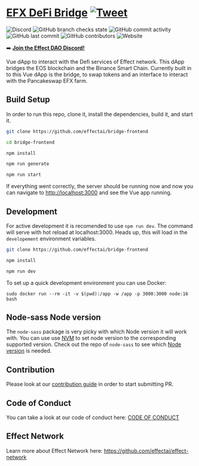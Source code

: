 # [EFX DeFi Bridge](https://bridge.effect.network) [![Tweet](https://img.shields.io/twitter/url/http/shields.io.svg?style=social)](https://twitter.com/intent/tweet?hashtags=crypto%20%23defi%20%23blockchain%20%23dApp%20%23Vue%20%23nodejs&original_referer=https%3A%2F%2Fpublish.twitter.com%2F&ref_src=twsrc%5Etfw%7Ctwcamp%5Ebuttonembed%7Ctwterm%5Eshare%7Ctwgr%5E&text=Consider%20giving%20our%20DeFi%20bridge%20dApp%20a%20quick%20star%20%E2%AD%90%20on%20GitHub!&url=https%3A%2F%2Fgithub.com%2Feffectai%2Fbridge-frontend&via=effectaix)

![Discord](https://img.shields.io/discord/519860537891487745?style=social)
![GitHub branch checks state](https://img.shields.io/github/checks-status/effectai/bridge-frontend/main?style=social)
![GitHub commit activity](https://img.shields.io/github/commit-activity/m/effectai/bridge-frontend?style=social)
![GitHub last commit](https://img.shields.io/github/last-commit/effectai/bridge-frontend?style=social)
![GitHub contributors](https://img.shields.io/github/contributors/effectai/bridge-frontend?style=social)
![Website](https://img.shields.io/website?style=social&url=https%3A%2F%2Fbridge.effect.network)

➡️ <b><a href="https://discord.gg/hM3237cYXP">Join the Effect DAO Discord!</a></b>

Vue dApp to interact with the Defi services of Effect network.
This dApp bridges the EOS blockchain and the Binance Smart Chain.
Currently built in to this Vue dApp is the bridge, to swap tokens and an interface to interact with the Pancakeswap EFX farm.

## Build Setup

In order to run this repo, clone it, install the dependencies, build it, and start it.

```bash
git clone https://github.com/effectai/bridge-frontend

cd bridge-frontend

npm install

npm run generate

npm run start
```

If everything went correctly, the server should be running now and now you can navigate to <http://localhost:3000> and see the Vue app running.

## Development

For active development it is recomended to use `npm run dev`. The command will serve with hot reload at localhost:3000. Heads up, this will load in the `developement` environment variables.

```bash
git clone https://github.com/effectai/bridge-frontend

npm install

npm run dev
```

To set up a quick development environment you can use Docker:

```shell
sudo docker run --rm -it -v $(pwd):/app -w /app -p 3000:3000 node:16 bash
```

## Node-sass Node version

The `node-sass` package is very picky with which Node version it will work with.
You can use use [NVM](https://github.com/nvm-sh/nvm) to set node version to the corresponding supported version.
Check out the repo of `node-sass` to see which [Node version](https://github.com/sass/node-sass#node-version-support-policy
) is needed.

## Contribution

Please look at our [contribution guide](https://github.com/effectai/effect-network/blob/master/.github/CONTRIBUTING.md) in order to start submitting PR.

## Code of Conduct

You can take a look at our code of conduct here: [CODE OF
CONDUCT](https://github.com/effectai/effect-network/blob/master/.github/CODE_OF_CONDUCT.md)

## Effect Network

Learn more about Effect Network here: <https://github.com/effectai/effect-network>
